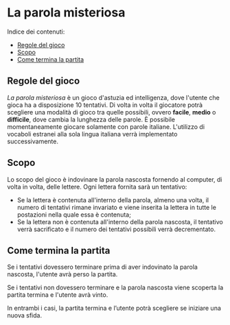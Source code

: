 
# La parola misteriosa
Indice dei contenuti:
- [Regole del gioco](#Regole-del-gioco)
- [Scopo](#Scopo)
- [Come termina la partita](#Come-termina-la-partita)



## Regole del gioco
*La parola misteriosa* è un gioco d'astuzia ed intelligenza, dove l'utente che gioca ha a disposizione 10 tentativi.
Di volta in volta il giocatore potrà scegliere una modalità di gioco tra quelle possibili, ovvero **facile**, **medio** o **difficile**, dove cambia la lunghezza delle parole.
È possibile momentaneamente giocare solamente con parole italiane. L'utilizzo di vocaboli estranei alla sola lingua italiana verrà implementato successivamente. 

## Scopo
Lo scopo del gioco è indovinare la parola nascosta fornendo al computer, di volta in volta, delle lettere.
Ogni lettera fornita sarà un tentativo:
- Se la lettera è contenuta all'interno della parola, almeno una volta, il numero di tentativi rimane invariato e viene inserita la lettera in tutte le postazioni nella quale essa è contenuta;
- Se la lettera non è contenuta all'interno della parola nascosta, il tentativo verrà sacrificato e il numero dei tentativi possibili verrà decrementato.

## Come termina la partita
Se i tentativi dovessero terminare prima di aver indovinato la parola nascosta, l'utente avrà perso la partita.

Se i tentativi non dovessero terminare e la parola nascosta viene scoperta la partita termina e l'utente avrà vinto.

In entrambi i casi, la partita termina e l’utente potrà scegliere se iniziare una nuova sfida.